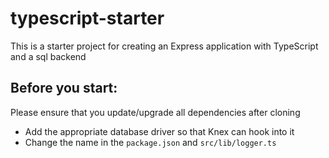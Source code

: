 # typescript-starter

This is a starter project for creating an Express application with TypeScript and a sql backend

## Before you start:

Please ensure that you update/upgrade all dependencies after cloning

* Add the appropriate database driver so that Knex can hook into it
* Change the name in the `package.json` and `src/lib/logger.ts`

